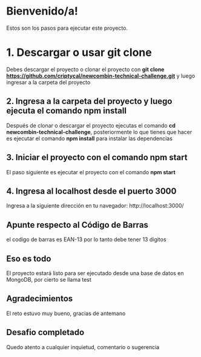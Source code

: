 # Bienvenido/a!

Estos son los pasos para ejecutar este proyecto.


# 1. Descargar o usar git clone

Debes descargar el proyecto o clonar el proyecto con **git clone https://github.com/criptycal/newcombin-technical-challenge.git** y luego ingresar a la carpeta del proyecto

## 2. Ingresa a la carpeta del proyecto y luego ejecuta el comando npm install

Después de clonar o descargar el proyecto ejecutas el comando **cd newcombin-technical-challenge**, posteriormente lo que tienes que hacer es ejecutar el comando **npm install** para instalar las dependencias

## 3. Iniciar el proyecto con el comando npm start

El paso siguiente es ejecutar el proyecto con el comando **npm start**

## 4. Ingresa al localhost desde el puerto 3000

Ingresa a la siguiente dirección en tu navegador: http://localhost:3000/

## Apunte respecto al Código de Barras

el codigo de barras es EAN-13 por lo tanto debe tener 13 digitos


## Eso es todo

El proyecto estará listo para ser ejecutado desde una base de datos en MongoDB, por cierto se llama test


## Agradecimientos

El reto estuvo muy bueno, gracias de antemano


## Desafio completado
Quedo atento a cualquier inquietud, comentario o sugerencia

